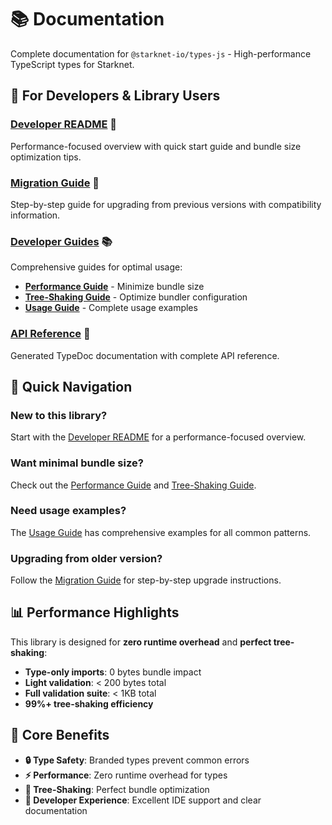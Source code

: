 # 📚 Documentation

Complete documentation for `@starknet-io/types-js` - High-performance TypeScript types for Starknet.

## 📖 For Developers & Library Users

### **[Developer README](./README_DEVELOPER_FOCUSED.md)** 🚀
Performance-focused overview with quick start guide and bundle size optimization tips.

### **[Migration Guide](./MIGRATION.md)** 🔄
Step-by-step guide for upgrading from previous versions with compatibility information.

### **[Developer Guides](./guides/)** 📚
Comprehensive guides for optimal usage:
- **[Performance Guide](./guides/PERFORMANCE_GUIDE.md)** - Minimize bundle size
- **[Tree-Shaking Guide](./guides/TREE_SHAKING_GUIDE.md)** - Optimize bundler configuration
- **[Usage Guide](./guides/USAGE_GUIDE.md)** - Complete usage examples

### **[API Reference](./api/)** 📝
Generated TypeDoc documentation with complete API reference.

## 🎯 Quick Navigation

### **New to this library?**
Start with the [Developer README](./README_DEVELOPER_FOCUSED.md) for a performance-focused overview.

### **Want minimal bundle size?**
Check out the [Performance Guide](./guides/PERFORMANCE_GUIDE.md) and [Tree-Shaking Guide](./guides/TREE_SHAKING_GUIDE.md).

### **Need usage examples?**
The [Usage Guide](./guides/USAGE_GUIDE.md) has comprehensive examples for all common patterns.

### **Upgrading from older version?**
Follow the [Migration Guide](./MIGRATION.md) for step-by-step upgrade instructions.

## 📊 Performance Highlights

This library is designed for **zero runtime overhead** and **perfect tree-shaking**:

- **Type-only imports**: 0 bytes bundle impact
- **Light validation**: < 200 bytes total
- **Full validation suite**: < 1KB total
- **99%+ tree-shaking efficiency**

## 🎯 Core Benefits

- **🔒 Type Safety**: Branded types prevent common errors
- **⚡ Performance**: Zero runtime overhead for types
- **🌳 Tree-Shaking**: Perfect bundle optimization
- **🚀 Developer Experience**: Excellent IDE support and clear documentation